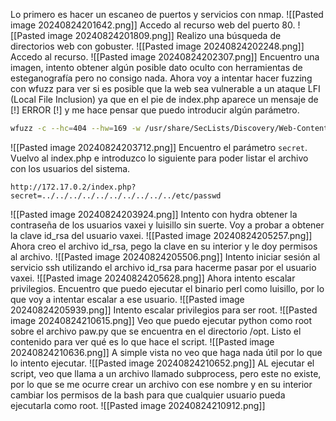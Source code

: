 
Lo primero es hacer un escaneo de puertos y servicios con nmap.
![[Pasted image 20240824201642.png]]
Accedo al recurso web del puerto 80.
![[Pasted image 20240824201809.png]]
Realizo una búsqueda de directorios web con gobuster.
![[Pasted image 20240824202248.png]]
Accedo al recurso.
![[Pasted image 20240824202307.png]]
Encuentro una imagen, intento obtener algún posible dato oculto con herramientas de esteganografía pero no consigo nada.
Ahora voy a intentar hacer fuzzing con wfuzz para ver si es posible que la web sea vulnerable a un ataque LFI (Local File Inclusion) ya que en el pie de index.php aparece un mensaje de [!] ERROR [!] y me hace pensar que puedo introducir algún parámetro.
```bash
wfuzz -c --hc=404 --hw=169 -w /usr/share/SecLists/Discovery/Web-Content/directory-list-lowercase-2.3-medium.txt http://172.17.0.2/index.php?FUZZ=../../../../../../../../../etc/passwd

```
![[Pasted image 20240824203712.png]]
Encuentro el parámetro `secret`.
Vuelvo al index.php e introduzco lo siguiente para poder listar el archivo con los usuarios del sistema.
```
http://172.17.0.2/index.php?secret=../../../../../../../../../../etc/passwd
```
![[Pasted image 20240824203924.png]]
Intento con hydra obtener la contraseña de los usuarios vaxei y luisillo sin suerte.
Voy a probar a obtener la clave id_rsa del usuario vaxei.
![[Pasted image 20240824205257.png]]
Ahora creo el archivo id_rsa, pego la clave en su interior y le doy permisos al archivo.
![[Pasted image 20240824205506.png]]
Intento iniciar sesión al servicio ssh utilizando el archivo id_rsa para hacerme pasar por el usuario vaxei.
![[Pasted image 20240824205628.png]]
Ahora intento escalar privilegios.
Encuentro que puedo ejecutar el binario perl como luisillo, por lo que voy a intentar escalar a ese usuario.
![[Pasted image 20240824205939.png]]
Intento escalar privilegios para ser root.
![[Pasted image 20240824210615.png]]
Veo que puedo ejecutar python como root sobre el archivo paw.py que se encuentra en el directorio /opt.
Listo el contenido para ver qué es lo que hace el script.
![[Pasted image 20240824210636.png]]
A simple vista no veo que haga nada útil por lo que lo intento ejecutar.
![[Pasted image 20240824210652.png]]
AL ejecutar el script, veo que llama a un archivo llamado subprocess, pero este no existe, por lo que se me ocurre crear un archivo con ese nombre y en su interior cambiar los permisos de la bash para que cualquier usuario pueda ejecutarla como root.
![[Pasted image 20240824210912.png]]